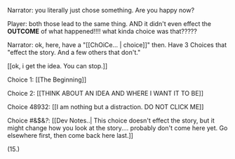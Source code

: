 Narrator: you literally just chose something. Are you happy now?

Player: both those lead to the same thing. AND it didn't even effect the **OUTCOME** of what happened!!!! what kinda choice was that?????

Narrator: ok, here, have a  "[[ChOiCe... | choice]]" then.  Have 3 Choices that "effect the story. And a few others that don't."

[[ok, i get the idea. You can stop.]]

Choice 1: [[The Beginning]]

Choice 2: [[THINK ABOUT AN IDEA AND WHERE I WANT IT TO BE]]

Choice 48932: [[I am nothing but a distraction. DO NOT CLICK ME]]

Choice #&$&*?*: [[Dev Notes..| This choice doesn't effect the story, but it might change how you look at the story.... probably don't come here yet. Go elsewhere first, then come back here last.]]

(15.)